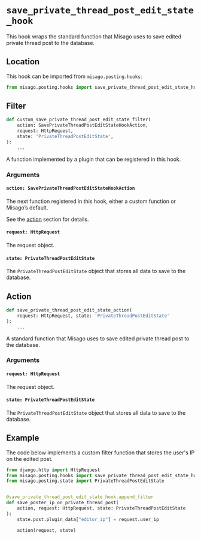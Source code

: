 # `save_private_thread_post_edit_state_hook`

This hook wraps the standard function that Misago uses to save edited private thread post to the database.


## Location

This hook can be imported from `misago.posting.hooks`:

```python
from misago.posting.hooks import save_private_thread_post_edit_state_hook
```


## Filter

```python
def custom_save_private_thread_post_edit_state_filter(
    action: SavePrivateThreadPostEditStateHookAction,
    request: HttpRequest,
    state: 'PrivateThreadPostEditState',
):
    ...
```

A function implemented by a plugin that can be registered in this hook.


### Arguments

#### `action: SavePrivateThreadPostEditStateHookAction`

The next function registered in this hook, either a custom function or Misago’s default.

See the [action](#action) section for details.


#### `request: HttpRequest`

The request object.


#### `state: PrivateThreadPostEditState`

The `PrivateThreadPostEditState` object that stores all data to save to the database.


## Action

```python
def save_private_thread_post_edit_state_action(
    request: HttpRequest, state: 'PrivateThreadPostEditState'
):
    ...
```

A standard function that Misago uses to save edited private thread post to the database.


### Arguments

#### `request: HttpRequest`

The request object.


#### `state: PrivateThreadPostEditState`

The `PrivateThreadPostEditState` object that stores all data to save to the database.


## Example

The code below implements a custom filter function that stores the user's IP on the edited post.

```python
from django.http import HttpRequest
from misago.posting.hooks import save_private_thread_post_edit_state_hook
from misago.posting.state import PrivateThreadPostEditState


@save_private_thread_post_edit_state_hook.append_filter
def save_poster_ip_on_private_thread_post(
    action, request: HttpRequest, state: PrivateThreadPostEditState
):
    state.post.plugin_data["editor_ip"] = request.user_ip

    action(request, state)
```